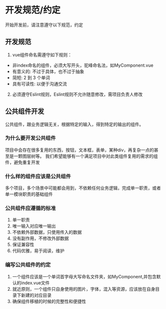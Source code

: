 # 开发规范/约定
开始开发前，请注意遵守以下规范，约定

## 开发规范
1. vue组件命名需遵守如下规则：
  + 非index命名的组件，必须大写开头，驼峰命名法，如MyComponent.vue
  + 有意义的: 不过于具体，也不过于抽象
  + 简短: 2 到 3 个单词
  + 具有可读性: 以便于沟通交流
2. 必须遵守Eslint规则，Eslint规则不允许随意修改，需项目负责人修改

## 公共组件开发
公共组件，跟业务逻辑无关，根据特定的输入，得到特定的输出的组件。

### 为什么要开发公共组件
项目中会存在很多复用的东西，按钮，文本框，表单，某种div，再复杂一点的甚至是一颗图层树等。
我们希望能够有一个满足项目中对此类组件复用的需求的组件，避免重复开发

### 什么样的组件应该是公共组件
多个项目，多个场景中可能都会用到，不依赖任何业务逻辑，完成单一职责，或者单一模块职责的基础组件

### 公共组件应遵循的标准
1. 单一职责
2. 唯一输入对应唯一输出
3. 不依赖外部数据，只使用传入的数据
4. 没有副作用，不修改外部数据
5. 保证兼容性
6. 代码优雅，易于阅读，维护

### 编写公共组件的约定
1. 一个组件应该是一个单词首字母大写命名文件夹，如MyComponent,并包含默认的index.vue文件
2. 就近原则，一个组件只自身使用的图片，字体，混入等资源，应该放在自身目录下新建的对应目录
3. 确保组件移植的时候的完整性和便捷性
